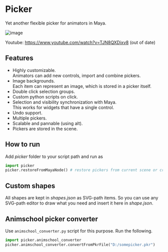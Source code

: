 # Picker
Yet another flexible picker for animators in Maya.<br>

![image](https://user-images.githubusercontent.com/9614751/226429549-0582ae4a-92db-4aa0-a97c-8719848fdd07.png)

Youtube: https://www.youtube.com/watch?v=TJN8QXDixv8 (out of date)

## Features
* Highly customizable.<br>
  Animators can add new controls, import and combine pickers.
* Image backgrounds. <br>
  Each item can represent an image, which is stored in a picker itself.
* Double click selection groups.
* Custom python scripts on click.
* Selection and visibility synchronization with Maya.<br>
  This works for widgets that have a single control.
* Undo support.
* Multiple pickers.
* Scalable and pannable (using alt).
* Pickers are stored in the scene.  

## How to run
Add *picker* folder to your script path and run as
```python
import picker
picker.restoreFromMayaNode() # restore pickers from current scene or create a new one
```

## Custom shapes
All shapes are kept in *shapes.json* as SVG-path items. So you can use any SVG-path editor to draw what you need and insert it here in *shape.json*.

## Animschool picker converter
Use `animschool_converter.py` script for this purpose.
Run the following.
```python
import picker.animschool_converter
picker.animschool_converter.convertFromPkrFile("D:/somepicker.pkr")
```
